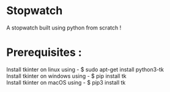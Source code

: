 # Stopwatch

A stopwatch built using python from scratch !

# Prerequisites :

Install tkinter on linux using - $ sudo apt-get install python3-tk
<br>
Install tkinter on windows using - $ pip install tk
<br>
Install tkinter on macOS using - $ pip3 install tk
